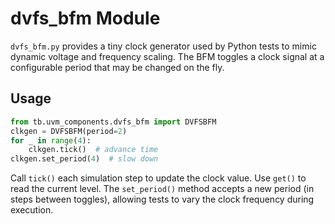# dvfs_bfm Module

`dvfs_bfm.py` provides a tiny clock generator used by Python tests to
mimic dynamic voltage and frequency scaling.  The BFM toggles a clock
signal at a configurable period that may be changed on the fly.

## Usage

```python
from tb.uvm_components.dvfs_bfm import DVFSBFM
clkgen = DVFSBFM(period=2)
for _ in range(4):
    clkgen.tick()  # advance time
clkgen.set_period(4)  # slow down
```

Call `tick()` each simulation step to update the clock value.  Use
`get()` to read the current level.  The `set_period()` method accepts a
new period (in steps between toggles), allowing tests to vary the clock
frequency during execution.
